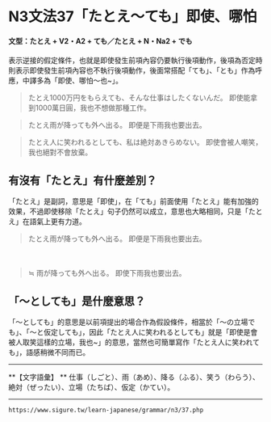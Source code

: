 # N3文法37「たとえ～ても」即使、哪怕


#### 文型：たとえ + V2・A2 + ても／たとえ + N・Na2 + でも  
表示逆接的假定條件，也就是即使發生前項內容仍要執行後項動作，後項為否定時則表示即使發生前項內容也不執行後項動作，後面常搭配「ても」、「とも」作為呼應，中譯多為「即使、哪怕～也~」。

>たとえ1000万円をもらえても、そんな仕事はしたくないんだ。
即使能拿到1000萬日圓，我也不想做那種工作。

>たとえ雨が降っても外へ出る。
即便是下雨我也要出去。

>たとえ人に笑われるとしても、私は絶対あきらめない。
即使會被人嘲笑，我也絕對不會放棄。

## 有沒有「たとえ」有什麼差別？

「たとえ」是副詞，意思是「即使」，在「ても」前面使用「たとえ」能有加強的效果，不過即使移除「たとえ」句子仍然可以成立，意思也大略相同，只是「たとえ」在語氣上更有力道。

 >たとえ雨が降っても外へ出る。
 即便是下雨我也要出去。

　  
>≒ 雨が降っても外へ出る。
 即使下雨我也要出去。

## 「～としても」是什麼意思？  

「～としても」的意思是以前項提出的場合作為假設條件，相當於「～の立場でも」、「～と仮定しても」，因此「たとえ人に笑われるとしても」就是「即使是會被人取笑這樣的立場，我也~」的意思，當然也可簡單寫作「たとえ人に笑われても」，語感稍微不同而已。

---
**【文字語彙】 ** 
仕事（しごと）、雨（あめ）、降る（ふる）、笑う（わらう）、絶対（ぜったい）、立場（たちば）、仮定（かてい）。

---
`https://www.sigure.tw/learn-japanese/grammar/n3/37.php`